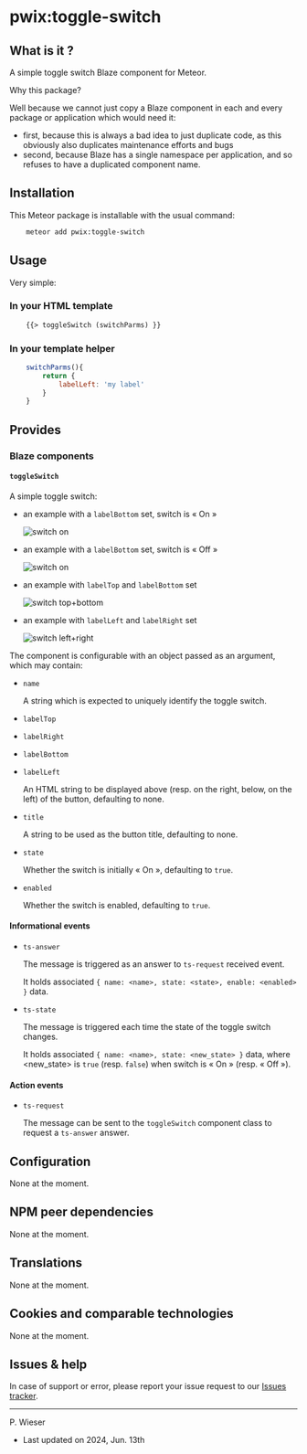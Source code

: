 # pwix:toggle-switch

## What is it ?

A simple toggle switch Blaze component for Meteor.

Why this package?

Well because we cannot just copy a Blaze component in each and every package or application which would need it:
- first, because this is always a bad idea to just duplicate code, as this obviously also duplicates maintenance efforts and bugs
- second, because Blaze has a single namespace per application, and so refuses to have a duplicated component name.

## Installation

This Meteor package is installable with the usual command:

```sh
    meteor add pwix:toggle-switch
```

## Usage

Very simple:

### In your HTML template

```html
    {{> toggleSwitch (switchParms) }}
```

### In your template helper

```js
    switchParms(){
        return {
            labelLeft: 'my label'
        }
    }
```

## Provides

### Blaze components

#### `toggleSwitch`

A simple toggle switch:

- an example with a `labelBottom` set, switch is « On »

    ![switch on](/maintainer/png/toggle-switch-on.png)

- an example with a `labelBottom` set, switch is « Off »

    ![switch on](/maintainer/png/toggle-switch-off.png)

- an example with `labelTop` and `labelBottom` set

    ![switch top+bottom](/maintainer/png/toggle-switch-top.png)

- an example with `labelLeft` and `labelRight` set

    ![switch left+right](/maintainer/png/toggle-switch-left.png)

The component is configurable with an object passed as an argument, which may contain:

- `name`

    A string which is expected to uniquely identify the toggle switch.

- `labelTop`
- `labelRight`
- `labelBottom`
- `labelLeft`

    An HTML string to be displayed above (resp. on the right, below, on the left) of the button, defaulting to none.

- `title`

    A string to be used as the button title, defaulting to none.

- `state`

    Whether the switch is initially « On », defaulting to `true`.

- `enabled`

    Whether the switch is enabled, defaulting to `true`.

#### Informational events

- `ts-answer`

    The message is triggered as an answer to `ts-request` received event.

    It holds associated `{ name: <name>, state: <state>, enable: <enabled> }` data.

- `ts-state`

    The message is triggered each time the state of the toggle switch changes.

    It holds associated `{ name: <name>, state: <new_state> }` data, where &lt;new_state&gt; is `true` (resp. `false`) when switch is « On » (resp. « Off »).

#### Action events

- `ts-request`

    The message can be sent to the `toggleSwitch` component class to request a `ts-answer` answer.

## Configuration

None at the moment.

## NPM peer dependencies

None at the moment.

## Translations

None at the moment.

## Cookies and comparable technologies

None at the moment.

## Issues & help

In case of support or error, please report your issue request to our [Issues tracker](https://github.com/trychlos/pwix-toggle-switch/issues).

---
P. Wieser
- Last updated on 2024, Jun. 13th

